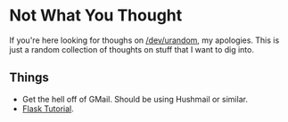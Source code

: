 # Not What You Thought

If you're here looking for thoughs on [/dev/urandom](https://en.wikipedia.org/wiki//dev/random), my apologies. This is just
a random collection of thoughts on stuff that I want to dig into.

## Things

* Get the hell off of GMail. Should be using Hushmail or similar.
* [Flask Tutorial](https://blog.miguelgrinberg.com/post/the-flask-mega-tutorial-part-i-hello-world).
